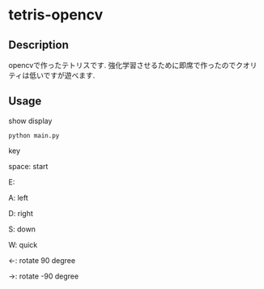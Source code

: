 # tetris-opencv

## Description
opencvで作ったテトリスです. 強化学習させるために即席で作ったのでクオリティは低いですが遊べます.

## Usage
show display

`python main.py`


key

space: start

E: 

A: left

D: right

S: down

W: quick

←: rotate 90 degree

→: rotate -90 degree
